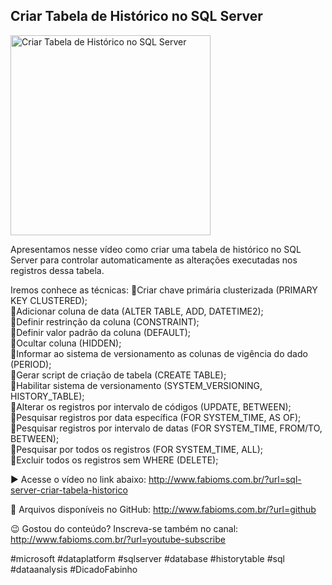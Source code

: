 ## Criar Tabela de Histórico no SQL Server

<img src="https://fabioms.com.br/uploads/youtube/A9xT6zONF2c.png" alt="Criar Tabela de Histórico no SQL Server" title="SQL Server" width="320"/>

Apresentamos nesse vídeo como criar uma tabela de histórico no SQL Server para controlar automaticamente as alterações executadas nos registros dessa tabela.

Iremos conhece as técnicas:
🔹Criar chave primária clusterizada (PRIMARY KEY CLUSTERED);  
🔹Adicionar coluna de data (ALTER TABLE, ADD, DATETIME2);  
🔹Definir restrinção da coluna (CONSTRAINT);  
🔹Definir valor padrão da coluna (DEFAULT);  
🔹Ocultar coluna (HIDDEN);  
🔹Informar ao sistema de versionamento as colunas de vigência do dado (PERIOD);  
🔹Gerar script de criação de tabela (CREATE TABLE);  
🔹Habilitar sistema de versionamento (SYSTEM_VERSIONING, HISTORY_TABLE);  
🔹Alterar os registros por intervalo de códigos (UPDATE, BETWEEN);  
🔹Pesquisar registros por data específica (FOR SYSTEM_TIME, AS OF);  
🔹Pesquisar registros por intervalo de datas (FOR SYSTEM_TIME, FROM/TO, BETWEEN);  
🔹Pesquisar por todos os registros (FOR SYSTEM_TIME, ALL);  
🔹Excluir todos os registros sem WHERE (DELETE);  

▶️ Acesse o vídeo no link abaixo:
http://www.fabioms.com.br/?url=sql-server-criar-tabela-historico

📁 Arquivos disponíveis no GitHub:
http://www.fabioms.com.br/?url=github

😉 Gostou do conteúdo? Inscreva-se também no canal:
http://www.fabioms.com.br/?url=youtube-subscribe 

#microsoft #dataplatform #sqlserver #database #historytable #sql #dataanalysis #DicadoFabinho



